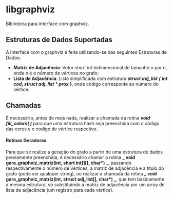# libgraphviz
Biblioteca para interface com graphviz.

## Estruturas de Dados Suportadas
A Interface com o graphviz é feita utilizando-se das seguintes Estruturas de Dados:
- **Matriz de Adjacência**: Vetor short int bidimencional de tamanho n por n, onde n é o número de vértices no grafo;
- **Lista de Adjacência**: Lista simplificada com estrutura **_struct adj_list { int cod, struct adj_list * prox }_**, onde código corresponte ao número do vértice.

## Chamadas
É necessário, antes de mais nada, realizar a chamada da rotina **_void fill_colors( )_** para que uma estrutura hash seja preenchida com o código das cores e o codigo de vértice respectivo.

#### Rotinas Geradoras
Para que se realize a geração do grafo a partir de uma estrutura de dados previamente preenchida, é necessário chamar a rotina **_ void gera\_graphviz\_matriz(int, short int\[]\[], char\*) _**, passando respectivamente o número de vértices, a matriz de adjacência e a título do grafo (pode ser qualquer string), ou realizar a chamada da rotina **_ void gera\_graphviz\_matriz(int, struct adj\_list\[], char\*) _**, que tem basicamente a mesma estrutura, só substituindo a matriz de adjacência por um array de lista de adjacência (um registro para cada vértice). 
